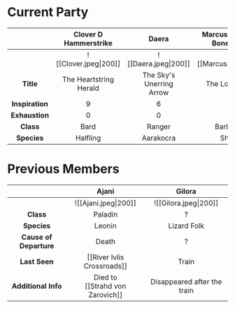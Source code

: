 

# **Current Party**

|                 | Clover D Hammerstrike  |            Daera             | Marcus k the 9th Bonelieous |         Nyx         |     Zoophie Korhen     |
| :-------------: | :--------------------: | :--------------------------: | :-------------------------: | :-----------------: | :--------------------: |
|                 | ![[Clover.jpeg\|200]]  |     ![[Daera.jpeg\|200]]     |    ![[Marcus.jpeg\|200]]    |  ![[Nyx.jpg\|200]]  | ![[Zoophie.jpeg\|200]] |
|    **Title**    | The Heartstring Herald | The Sky's Unerring <br>Arrow |       The Loyal Fang        | The Veil of Shadows |   The Arcane Tempest   |
| **Inspiration** |           9            |              6               |              6              |          2          |           8            |
| **Exhaustion**  |           0            |              0               |              0              |          0          |           0            |
|    **Class**    |          Bard          |            Ranger            |          Barbarian          |        Rogue        |        Sorcerer        |
|   **Species**   |        Halfling        |          Aarakocra           |           Shifter           |     Changeling      |        Half-Elf        |


# **Previous Members**


|                         |                  Ajani                   |           Gilora            |
| :---------------------: | :--------------------------------------: | :-------------------------: |
|                         |           ![[Ajani.jpeg\|200]]           |    ![[Gilora.jpeg\|200]]    |
|        **Class**        |                 Paladin                  |              ?              |
|       **Species**       |                  Leonin                  |         Lizard Folk         |
| **Cause of Departure**  |                  Death                   |              ?              |
|      **Last Seen**      |        [[River Ivlis Crossroads]]        |            Train            |
| **Additional** **Info** | Died to<br>[[Strahd von Zarovich]] | Disappeared after the train |







